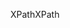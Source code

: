 <span data-ttu-id="8e88a-101">XPath</span><span class="sxs-lookup"><span data-stu-id="8e88a-101">XPath</span></span>
